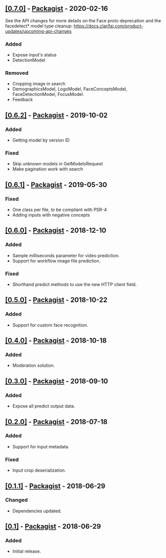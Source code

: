 ## [[0.7.0]](https://github.com/Clarifai/clarifai-php/releases/tag/0.7.0) - [Packagist](https://packagist.org/packages/clarifai/clarifai-php#0.7.0) - 2020-02-16

See the API changes for more details on the Face proto deprecation and the facedetect* model type cleanup:
https://docs.clarifai.com/product-updates/upcoming-api-changes

### Added
- Expose input's status
- DetectionModel

### Removed
- Cropping image in search
- DemographicsModel, LogoModel, FaceConceptsModel, FaceDetectionModel, FocusModel.
- Feedback


## [[0.6.2]](https://github.com/Clarifai/clarifai-php/releases/tag/0.6.2) - [Packagist](https://packagist.org/packages/clarifai/clarifai-php#0.6.2) - 2019-10-02

### Added
- Getting model by version ID

### Fixed
- Skip unknown models in GetModelsRequest
- Make pagination work with search


## [[0.6.1]](https://github.com/Clarifai/clarifai-php/releases/tag/0.6.1) - [Packagist](https://packagist.org/packages/clarifai/clarifai-php#0.6.1) - 2019-05-30

### Fixed
- One class per file, to be compliant with PSR-4
- Adding inputs with negative concepts


## [[0.6.0]](https://github.com/Clarifai/clarifai-php/releases/tag/0.6.0) - [Packagist](https://packagist.org/packages/clarifai/clarifai-php#0.6.0) - 2018-12-10

### Added
- Sample milliseconds parameter for video prediction.
- Support for workflow image file prediction.

### Fixed
- Shorthand predict methods to use the new HTTP client field.


## [[0.5.0]](https://github.com/Clarifai/clarifai-php/releases/tag/0.5.0) - [Packagist](https://packagist.org/packages/clarifai/clarifai-php#0.5.0) - 2018-10-22

### Added
- Support for custom face recognition.


## [[0.4.0]](https://github.com/Clarifai/clarifai-php/releases/tag/0.4.0) - [Packagist](https://packagist.org/packages/clarifai/clarifai-php#0.4.0) - 2018-10-18

### Added
- Moderation solution.


## [[0.3.0]](https://github.com/Clarifai/clarifai-php/releases/tag/0.3.0) - [Packagist](https://packagist.org/packages/clarifai/clarifai-php#0.3.0) - 2018-09-10

### Added
- Expose all predict output data.


## [[0.2.0]](https://github.com/Clarifai/clarifai-php/releases/tag/0.2.0) - [Packagist](https://packagist.org/packages/clarifai/clarifai-php#0.2.0) - 2018-07-18

### Added
- Support for input metadata.

### Fixed
- Input crop deserialization.


## [[0.1.1]](https://github.com/Clarifai/clarifai-php/releases/tag/0.1.1) - [Packagist](https://packagist.org/packages/clarifai/clarifai-php#0.1.1) - 2018-06-29

### Changed
- Dependencies updated.


## [[0.1]](https://github.com/Clarifai/clarifai-php/releases/tag/0.1) - [Packagist](https://packagist.org/packages/clarifai/clarifai-php#0.1) - 2018-06-29

### Added
- Initial release.
